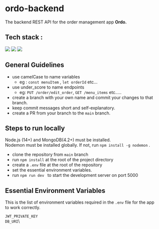 # ordo-backend

The backend REST API for the order management app **Ordo.**

## Tech stack :

<img src="https://img.shields.io/badge/-NodeJS-black?style=flat&logo=node.js">
<img src="https://img.shields.io/badge/-MongoDB-black?style=flat&logo=mongoDB">
<img src="https://img.shields.io/badge/-Express-black?style=flat&logo=express">

## General Guidelines

- use camelCase to name variables
  - eg : `const menuItem` , `let orderId` etc...
- use under_score to name endpoints
  - eg: `PUT /order/edit_order`, `GET /menu_items` etc.....
- create a branch with your own name and commit your changes to that branch.
- keep commit messages short and self-explanatory.
- create a PR from your branch to the `main` branch.

## Steps to run locally

Node.js (14+) and MongoDB(4.2+) must be installed.\
Nodemon must be installed globally. If not, run `npm install -g nodemon` .

- clone the repository from `main` branch
- run `npm install` at the root of the project directory
- create a `.env` file at the root of the repository
- set the essential environment variables.
- run `npm run dev ` to start the development server on port 5000

## Essential Environment Variables

This is the list of environment variables required in the `.env` file for the app to work correctly.

`JWT_PRIVATE_KEY`\
`DB_URI`\
